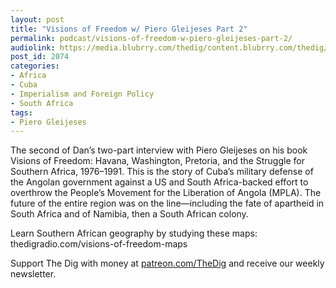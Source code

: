 ```yaml
---
layout: post
title: "Visions of Freedom w/ Piero Gleijeses Part 2"
permalink: podcast/visions-of-freedom-w-piero-gleijeses-part-2/
audiolink: https://media.blubrry.com/thedig/content.blubrry.com/thedig/The_Dig-EP_333-Piero.mp3
post_id: 2074
categories: 
- Africa
- Cuba
- Imperialism and Foreign Policy
- South Africa
tags: 
- Piero Gleijeses
---
```


The second of Dan’s two-part interview with Piero Gleijeses on his book Visions of Freedom: Havana, Washington, Pretoria, and the Struggle for Southern Africa, 1976–1991. This is the story of Cuba’s military defense of the Angolan government against a US and South Africa-backed effort to overthrow the People’s Movement for the Liberation of Angola (MPLA). The future of the entire region was on the line—including the fate of apartheid in South Africa and of Namibia, then a South African colony.

Learn Southern African geography by studying these maps: thedigradio.com/visions-of-freedom-maps

Support The Dig with money at [patreon.com/TheDig](patreon.com/TheDig) and receive our weekly newsletter.